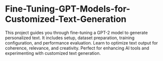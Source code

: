 # Fine-Tuning-GPT-Models-for-Customized-Text-Generation
This project guides you through fine-tuning a GPT-2 model to generate personalized text. It includes setup, dataset preparation, training configuration, and performance evaluation. Learn to optimize text output for coherence, relevance, and creativity. Perfect for enhancing AI tools and experimenting with customized text generation.
